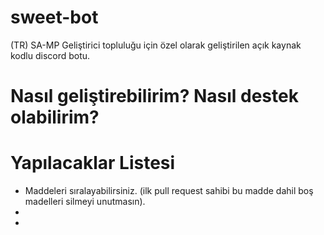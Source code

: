 # sweet-bot
(TR) SA-MP Geliştirici topluluğu için özel olarak geliştirilen açık kaynak kodlu discord botu.

# Nasıl geliştirebilirim? Nasıl destek olabilirim?


# Yapılacaklar Listesi
- Maddeleri sıralayabilirsiniz. (ilk pull request sahibi bu madde dahil boş madelleri silmeyi unutmasın).
-
-